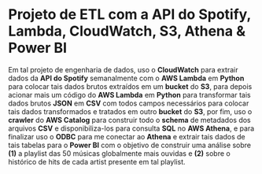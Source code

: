 # Projeto de ETL com a API do Spotify, Lambda, CloudWatch, S3, Athena & Power BI

Em tal projeto de engenharia de dados, uso o **CloudWatch** para extrair dados da **API do Spotify** semanalmente com o **AWS Lambda** em **Python** para colocar tais dados brutos extraídos em um **bucket** do **S3**, para depois acionar mais um código do **AWS Lambda** em **Python** para transformar tais dados brutos **JSON** em **CSV** com todos campos necessários para colocar tais dados transformados e tratados em outro **bucket** do **S3**, por fim, uso o **crawler** do **AWS Catalog** para construir todo o **schema** de metadados dos arquivos **CSV** e disponibiliza-los para consulta **SQL** no **AWS Athena**, e para finalizar uso o **ODBC** para me conectar ao **Athena** e extrair tais dados de tais tabelas para o **Power BI** com o objetivo de construir uma análise sobre **(1)** a playlist das 50 músicas globalmente mais ouvidas e **(2)** sobre o histórico de hits de cada artist presente em tal playlist.
